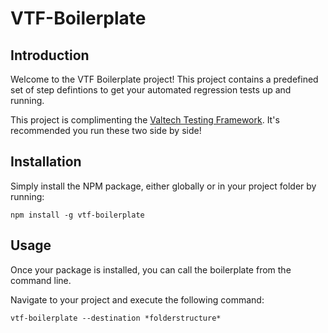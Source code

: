 # VTF-Boilerplate

## Introduction
Welcome to the VTF Boilerplate project!
This project contains a predefined set of step defintions to get your automated regression tests up and running.

This project is complimenting the [Valtech Testing Framework]("https://github.com/Physer/Valtech-Testing-Framework"). It's recommended you run these two side by side!

## Installation
Simply install the NPM package, either globally or in your project folder by running:
```
npm install -g vtf-boilerplate
```

## Usage
Once your package is installed, you can call the boilerplate from the command line.

Navigate to your project and execute the following command:
```
vtf-boilerplate --destination *folderstructure*
```